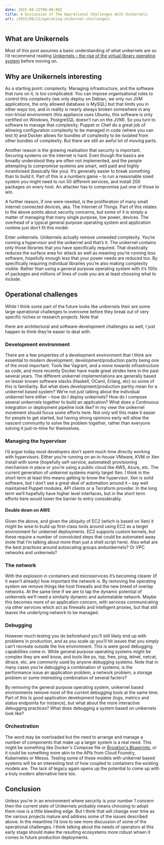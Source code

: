 ```yaml
---
date: 2015-08-21T00:00:00Z
title: A Discussion of The Operational Challenges With Unikernels
url: /2015/08/21/operating-unikernel-challenges/
---
```


## What are Unikernels

Most of this post assumes a basic understanding of what unikernels are
so I’d recommend reading [Unikernels – the rise of the virtual library
operating system](http://queue.acm.org/detail.cfm?id=2566628) before moving
on.

## Why are Unikernels interesting

As a starting point: complexity. Managing infrastructure, and the
software that runs on it, is too complicated. You can impose
organisational rules to control this complexity (we only deploy on
Debian, we only run JVM applications, the only allowed database is
MySQL) but that limits you in other ways too, and in reality is nearly
always broken somewhere in any non-trivial environment (this appliance
uses Ubuntu, this software is only certified on Windows, PostgreSQL
doesn’t run on the JVM). So you turn to software to manage that
complexity; Puppet or Chef do a great job of allowing configuration
complexity to be managed in code (where you can test it) and Docker
allows for bundles of complexity to be isolated from other bundles of
complexity. But there are still an awful lot of moving parts.

Another reason is the growing realisation that security is important.
Securing systems on the internet is hard. Even though the basics are
broadly understood they are often not implemented, and the people
attempting to compromise systems are smart, well paid and highly
incentivised (basically like you). It’s generally easier to break
something than to build it. Part of this is a numbers game – to run a
reasonable sixed system you might need to run 50 different services, and
install 200 packages on every host. An attacker has to compromise just
one of those to win.

A further reason, if one were needed, is the proliferation of many small
internet connected devices, aka. The Internet of Things. Part of this
relates to the above points about security concerns, but some of it is
simply a matter of managing that many single purpose, low power,
devices. The overhead of a typical general purpose operating system and
application runtime just don’t fit this model.

Enter unikernels. Unikernels actually remove unneeded complexity. You’re
running a hypervisor and the unikernel and that’s it. The unikernel
contains only those libraries that you have specifically required. That
drastically reduces the surface area for attack as well as meaning
you’re running less software, hopefully enough less that your power
needs are reduced too. By specifically requiring individual libraries
you’re also making complexity visible. Rather than using a general
purpose operating system with it’s 100s of packages and millions of
lines of code you are at least choosing what to include.

## Operational challenges

While I think some part of the future looks like unikernels their are
some large operational challenges to overcome before they break out of
very specific niches or research projects. Note that

there are architectural and software development challenges as well, I
just happen to think they’re easier to deal with.

### Development environment

There are a few properties of a development environment that I think are
essential to modern development; development/production parity being one
of the most important. Tools like Vagrant, and a move towards
infrastructure as code, and more recently Docker have made great strides
here in the past several years. The different unikernel implementations
are generally based on lesser known software stacks (Haskell, OCaml,
Erlang, etc) so some of this is familiarity. But what does
development/production partity mean for a unikernel based system? We’re
not just talking about the individual unikernel here either – how do I
deploy unikernels? How do I compose several unikernels together to build
an application? What does a Continuous integration or deployment
pipeline look like? In my view the unikernel movement should focus some
efforts here. Not only will this make it easier for people to get
started, but having strong opinions early will allow the nascent
community to solve the problem together, rather than everyone solving it
just-in-time for themselves.

### Managing the hypervisor

I’d argue today most developers don’t spent much time directly working
with hypervisors. Either you’re running on an in-house VMware, KVM or
Xen install with some (hopefully self-service, automated) provisioning
mechanism in place or you’re using a public cloud like AWS, Azure, etc.
The current generation of unikernel systems mainly target Xen. I think
in the short term at least this means getting to know the hypervisor.
Xen is solid software, but I don’t see a great deal of automation around
it – say well maintained Puppet modules, API clients or a Terraform
provider. In the long term we’ll hopefully have higher level interfaces,
but in the short term efforts here would lower the barrier to entry
considerably.

#### Double down on AWS

Given the above, and given the ubiquity of EC2 (which is based on Xen)
it might be wise to build up first-class tools around using EC2 as a
target environment for unikernel deployments. EC2 supports custom
kernels, but these require a number of convoluted steps that could be
automated away (note that I’m talking about more than just a shell
script here). Also what are the best practices around autoscaling groups
andunikernels? Or VPC networks and unikernels?

### The network

With the explosion in containers and microservices it’s becoming clearer
(if it wasn’t already) how important the network is. By removing the
operating system we remove things like host firewalls and the new breed
of overlay networks. At the same time if we are to tap the dynamic
potential of unikernels we’ll need a similarly dynamic and automatable
network. Maybe this becomes more of an application concern, with
services communicating via other services which act as firewalls and
intelligent proxies, but that still leaves the underlying network to be
managed.

### Debugging

However much testing you do beforehand you’ll still likely end up with
problems in production, and as you scale up you’ll hit issues that you
simply can’t recreate outside the live environment. This is were good
debugging capabilities come in. While general purpose operating systems
might be complex they are well know, and tools like ps, top, free, ping,
telnet, netcat, dtrace, etc. are commonly used by anyone debugging
systems. Note that in many cases you’re debugging a combination of
systems; is the performance issue an application problem, a network
problem, a storage problem or some interesting combination of several
facters?

By removing the general purpose operating system, unikernel based
environments remove most of the current debugging tools at the same
time. Part of this Is good application development hygiene (logs,
metrics and status endpoints for instance), but what about the more
interactive debugging practices? What does debugging a system based on
unikernels look like?

### Orchestration

The word may be overloaded but the need to arrange and manage a number
of components that make up a larger system is a real need. This might be
something like Docker's Compose file or [Brooklyn's
Blueprints](https://brooklyn.incubator.apache.org/learnmore/blueprint-tour.html),
or it could be something more akin to the APIs from Cloud Foundry,
Kubernetes or Mesos. Testing some of these models with unikernel based systems
will be an interesting test of how coupled to containers the existing models are.
The lack of legacy again opens up the potential to come up with a truly
modern alternative here too.

## Conclusion

Unless you’re in an environment where security is your number 1 concern
then the current state of Unikernels probably means choosing to adopt
them now is a little bleeding edge. But I think that will change over
time as the various projects mature and address some of the issues
described above. In the meantime I’d love to see more discussion of some
of the operational challenges. I think talking about the needs of
operators at this early stage should make the resulting ecosystems more
robust whsen it comes to future production deployments.
